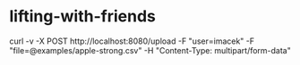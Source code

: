 # lifting-with-friends

curl -v -X POST http://localhost:8080/upload -F "user=imacek" -F "file=@examples/apple-strong.csv" -H "Content-Type:
multipart/form-data"